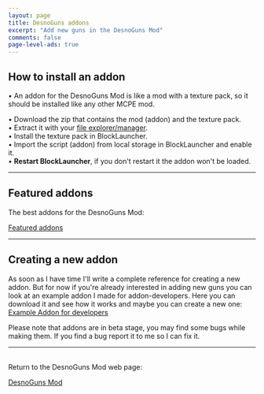 ```yaml
---
layout: page
title: DesnoGuns addons
excerpt: "Add new guns in the DesnoGuns Mod"
comments: false
page-level-ads: true
---
```


## How to install an addon
• An addon for the DesnoGuns Mod is like a mod with a texture pack, so it should be installed like any other MCPE mod.<br>

• Download the zip that contains the mod (addon) and the texture pack.<br>
• Extract it with your [file explorer/manager](http://play.google.com/store/search?q=file%20explorer).<br>
• Install the texture pack in BlockLauncher.<br>
• Import the script (addon) from local storage in BlockLauncher and enable it.<br>
• <b>Restart BlockLauncher</b>, if you don't restart it the addon won't be loaded.

---

## Featured addons

The best addons for the DesnoGuns Mod:

<div markdown="0"><a href="{{ site.url }}/minecraft/desnoguns-mod/addons/featured" class="btn">Featured addons</a></div>

---

## Creating a new addon

As soon as I have time I'll write a complete reference for creating a new addon. But for now if you're already interested in adding new guns you can look at an example addon I made for addon-developers.
Here you can download it and see how it works and maybe you can create a new one: [Example Addon for developers](https://www.androidfilehost.com/?fid=24421527759884341)

Please note that addons are in beta stage, you may find some bugs while making them. If you find a bug report it to me so I can fix it.

---

<br>Return to the DesnoGuns Mod web page:

<div markdown="0"><a href="{{ site.url }}/minecraft/desnoguns-mod/#addons" class="btn">DesnoGuns Mod</a></div>
